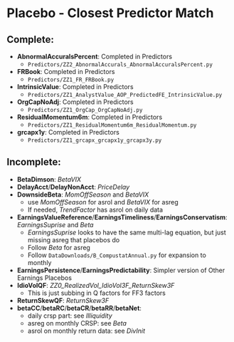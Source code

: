 # Placebo - Closest Predictor Match
## Complete:
 - **AbnormalAccuralsPercent**: Completed in Predictors
    - `Predictors/ZZ2_AbnormalAccurals_AbnormalAccuralsPercent.py`
 - **FRBook**: Completed in Predictors
    - `Predictors/ZZ1_FR_FRBook.py`
 - **IntrinsicValue**: Completed in Predictors
    - `Predictors/ZZ1_AnalystValue_AOP_PredictedFE_IntrinsicValue.py`
 - **OrgCapNoAdj**: Completed in Predictors
    - `Predictors/ZZ1_OrgCap_OrgCapNoAdj.py`
 - **ResidualMomentum6m**: Completed in Predictors
    - `Predictors/ZZ1_ResidualMomentum6m_ResidualMomentum.py`
 - **grcapx1y**: Completed in Predictors
    - `Predictors/ZZ1_grcapx_grcapx1y_grcapx3y.py`

## Incomplete:
 - **BetaDimson**: *BetaVIX*
 - **DelayAcct**/**DelayNonAcct**: *PriceDelay*
 - **DownsideBeta**: *MomOffSeason* and *BetaVIX* 
    - use *MomOffSeason* for asrol and *BetaVIX* for asreg
    - If needed, *TrendFactor* has asrol on daily data
 - **EarningsValueReference**/**EarningsTimeliness**/**EarningsConservatism**: *EarningsSuprise* and *Beta*
    - *EarningsSuprise* looks to have the same multi-lag equation, but just missing asreg that placebos do
    - Follow *Beta* for asreg
    - Follow `DataDownloads/B_CompustatAnnual.py` for expansion to monthly
 - **EarningsPersistence**/**EarningsPredictability**: Simpler version of Other Earnings Placebos
 - **IdioVolQF**: *ZZ0_RealizedVol_IdioVol3F_ReturnSkew3F*
    - This is just subbing in Q factors for FF3 factors
 - **ReturnSkewQF**: *ReturnSkew3F*
 - **betaCC**/**betaRC**/**betaCR**/**betaRR**/**betaNet**: 
    - daily crsp part: see *Illiquidity*
    - asreg on monthly CRSP: see *Beta*    
    - asrol on monthly return data: see *DivInit*

